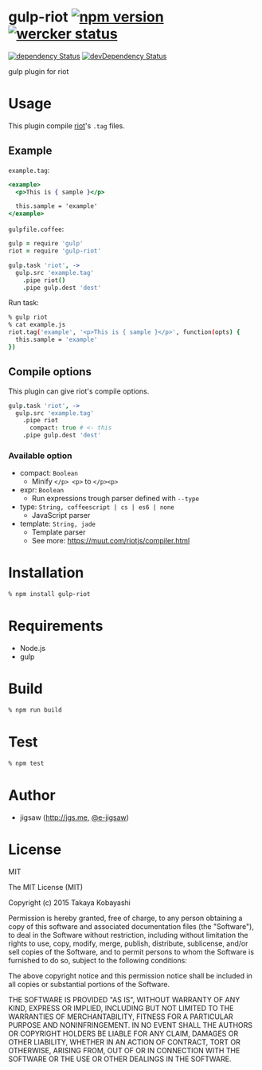 gulp-riot  [![npm version](https://badge.fury.io/js/gulp-riot.svg)](http://badge.fury.io/js/gulp-riot) [![wercker status](https://app.wercker.com/status/be2b2fa4c806197c9cade9b1a5ff8308/s/master "wercker status")](https://app.wercker.com/project/bykey/be2b2fa4c806197c9cade9b1a5ff8308)
=========

[![dependency Status](https://david-dm.org/e-jigsaw/gulp-riot/status.svg)](https://david-dm.org/e-jigsaw/gulp-riot) [![devDependency Status](https://david-dm.org/e-jigsaw/gulp-riot/dev-status.svg)](https://david-dm.org/e-jigsaw/gulp-riot#info=devDependencies)

gulp plugin for riot

# Usage

This plugin compile [riot](https://github.com/muut/riotjs)'s `.tag` files.

## Example

`example.tag`:

```jsx
<example>
  <p>This is { sample }</p>

  this.sample = 'example'
</example>
```

`gulpfile.coffee`:

```coffee
gulp = require 'gulp'
riot = require 'gulp-riot'

gulp.task 'riot', ->
  gulp.src 'example.tag'
    .pipe riot()
    .pipe gulp.dest 'dest'
```

Run task:

```sh
% gulp riot
% cat example.js
riot.tag('example', '<p>This is { sample }</p>', function(opts) {
  this.sample = 'example'
})
```

## Compile options

This plugin can give riot's compile options.

```coffee
gulp.task 'riot', ->
  gulp.src 'example.tag'
    .pipe riot
      compact: true # <- this
    .pipe gulp.dest 'dest'
```

### Available option

* compact: `Boolean`
  * Minify `</p> <p>` to `</p><p>`
* expr: `Boolean`
  * Run expressions trough parser defined with `--type`
* type: `String, coffeescript | cs | es6 | none`
  * JavaScript parser
* template: `String, jade`
  * Template parser
  * See more: https://muut.com/riotjs/compiler.html

# Installation

```sh
% npm install gulp-riot
```

# Requirements

* Node.js
* gulp

# Build

```sh
% npm run build
```

# Test

```sh
% npm test
```

# Author

* jigsaw (http://jgs.me, [@e-jigsaw](http://github.com/e-jigsaw))

# License

MIT

The MIT License (MIT)

Copyright (c) 2015 Takaya Kobayashi

Permission is hereby granted, free of charge, to any person obtaining a copy of this software and associated documentation files (the "Software"), to deal in the Software without restriction, including without limitation the rights to use, copy, modify, merge, publish, distribute, sublicense, and/or sell copies of the Software, and to permit persons to whom the Software is furnished to do so, subject to the following conditions:

The above copyright notice and this permission notice shall be included in all copies or substantial portions of the Software.

THE SOFTWARE IS PROVIDED "AS IS", WITHOUT WARRANTY OF ANY KIND, EXPRESS OR IMPLIED, INCLUDING BUT NOT LIMITED TO THE WARRANTIES OF MERCHANTABILITY, FITNESS FOR A PARTICULAR PURPOSE AND NONINFRINGEMENT. IN NO EVENT SHALL THE AUTHORS OR COPYRIGHT HOLDERS BE LIABLE FOR ANY CLAIM, DAMAGES OR OTHER LIABILITY, WHETHER IN AN ACTION OF CONTRACT, TORT OR OTHERWISE, ARISING FROM, OUT OF OR IN CONNECTION WITH THE SOFTWARE OR THE USE OR OTHER DEALINGS IN THE SOFTWARE.
